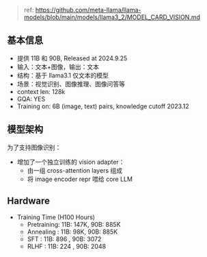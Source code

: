 
> ref: https://github.com/meta-llama/llama-models/blob/main/models/llama3_2/MODEL_CARD_VISION.md

## 基本信息

- 提供 11B 和 90B, Released at 2024.9.25
- 输入：文本+图像，输出：文本
- 结构：基于 llama3.1 仅文本的模型
- 场景：视觉识别、图像推理、图像问答等
- context len: 128k
- GQA: YES
- Training on: 6B (image, text) pairs, knowledge cutoff 2023.12


## 模型架构

为了支持图像识别：
- 增加了一个独立训练的 vision adapter：
    - 由一组 cross-attention layers 组成
    - 将 image encoder repr 喂给 core LLM



## Hardware

- Training Time (H100 Hours)
    - Pretraining: 11B: 147K, 90B: 885K
    - Annealing  : 11B:  98K, 90B: 885K
    - SFT        : 11B: 896 , 90B: 3072
    - RLHF       : 11B: 224 , 90B: 2048

